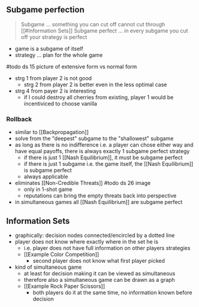 ## Subgame perfection
> Subgame ... something you can cut off
> 	cannot cut through [[#Information Sets]]
> Subgame perfect ... in every subgame you cut off your strategy is perfect

- game is a subgame of itself
- strategy ... plan for the whole game

#todo ds 15 picture of extensive form vs normal form
- strg 1 from player 2 is not good
	- strg 2 from player 2 is better even in the less optimal case
- strg 4 from payer 2 is interesting
	- if I could destroy all cherries from existing, player 1 would be incentiviced to choose vanilla

### Rollback
- similar to [[Backpropagation]]
- solve from the "deepest" subgame to the "shallowest" subgame
- as long as there is no indifference i.e. a player can chose either way and have equal payoffs, there is always exactly 1 subgame perfect strategy
	- if there is just 1 [[Nash Equilibrium]], it must be subgame perfect
	- if there is just 1 subgame i.e. the game itself, the [[Nash Equilibrium]] is subgame perfect
	- always applicable
- eliminates [[Non-Credible Threats]] #todo ds 26 image
	- only in 1-shot game
	- reputations can bring the empty threats back into perspective
- in simultaneous games all [[Nash Equilibrium]] are subgame perfect

## Information Sets
- graphically: decision nodes connected/encircled by a dotted line
- player does not know where exactly where in the set he is
	- i.e. player does not have full information on other players strategies
	- [[Example Color Competition]]
		- second player does not know what first player picked
- kind of simultaneous game
	- at least for decision making it can be viewed as simultaneous
	- therefore also a simultaneous game can be drawn as a graph
	- [[Example Rock Paper Scissors]]
		- both players do it at the same time, no information known before decision